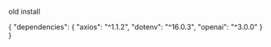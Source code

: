 old install

{
  "dependencies": {
    "axios": "^1.1.2",
    "dotenv": "^16.0.3",
    "openai": "^3.0.0"
  }
}
